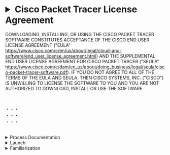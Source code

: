 # <details>  <summary> Cisco Packet Tracer License Agreement </summary>

DOWNLOADING, INSTALLING, OR USING THE CISCO PACKET TRACER SOFTWARE CONSTITUTES ACCEPTANCE OF THE CISCO END USER LICENSE AGREEMENT ("EULA" https://www.cisco.com/c/en/us/about/legal/cloud-and-software/end_user_license_agreement.html) AND THE SUPPLEMENTAL END USER LICENSE AGREEMENT FOR CISCO PACKET TRACER ("SEULA" https://www.cisco.com/c/dam/en_us/about/doing_business/legal/seula/cisco-packet-tracer-software.pdf). IF YOU DO NOT AGREE TO ALL OF THE TERMS OF THE EULA AND SEULA, THEN CISCO SYSTEMS, INC. ("CISCO") IS UNWILLING TO LICENSE THE SOFTWARE TO YOU AND YOU ARE NOT AUTHORIZED TO DOWNLOAD, INSTALL OR USE THE SOFTWARE.

 <br> 

・・・</br>
・・・ <br> 
・・・ <br> 

</br>

</details>

<details><summary> Process Documentation


</summary>

   ![image](https://github.com/i-Gits/Terms-and-Condition-/assets/157287055/e81e844b-72a3-4a0a-a286-d39f96b45682)
   ![image](https://github.com/i-Gits/Terms-and-Condition-/assets/157287055/72b64598-25ea-404a-bb6b-441929977ddb)
   ![image](https://github.com/i-Gits/Terms-and-Condition-/assets/157287055/9abafbf8-3487-43cf-91fc-165146346054)
   ![image](https://github.com/i-Gits/Terms-and-Condition-/assets/157287055/e1aad612-9f78-4a7f-a582-cae3f4265807)
   ![image](https://github.com/i-Gits/Terms-and-Condition-/assets/157287055/427c92fd-8d26-4181-aa7c-2d6808cd3146)
   ![image](https://github.com/i-Gits/Terms-and-Condition-/assets/157287055/95809043-cb65-439a-bb45-d600204a7a71)


</details>
<details><summary> Launch
</summary>

 ![image](https://github.com/i-Gits/Terms-and-Condition-/assets/157287055/1d76c24c-eec2-4de5-bcc2-3aad7d9564c7)

![image](https://github.com/i-Gits/Terms-and-Condition-/assets/157287055/8eb8235f-d98d-46f0-8145-ffafa99e1cb1)

![image](https://github.com/i-Gits/Terms-and-Condition-/assets/157287055/b2c81602-7c5f-4b22-9996-a44b3fda6a3f)

![image](https://github.com/i-Gits/Terms-and-Condition-/assets/157287055/7a074b7c-bf92-44c8-a1de-86ce40140d54)

![image](https://github.com/i-Gits/Terms-and-Condition-/assets/157287055/0ab507ad-118d-4ca9-90cc-46eede44929a)

```You have successfully logged in to Cisco Packet Tracer. You may close this tab.```

![image](https://github.com/i-Gits/Terms-and-Condition-/assets/157287055/40d5a33a-4a34-460f-a9d1-aa5ecf3244af)

</details>


<details><summary> Familiarization
 
</summary>
Instructions: 

![image](https://github.com/i-Gits/Terms-and-Condition-/assets/157287055/ad82574e-8cc5-43b9-9739-785a856ea292)
<br>
<br>
Result
![image](https://github.com/i-Gits/Terms-and-Condition-/assets/157287055/7d02faf0-d913-42ac-8925-05ae63806a94)

![image](https://github.com/i-Gits/Terms-and-Condition-/assets/157287055/a13daf65-8f69-4c23-a1b0-0af01ab09282)
![image](https://github.com/i-Gits/Terms-and-Condition-/assets/157287055/9384a564-0260-4419-bc2f-0e297af2a775)

![image](https://github.com/i-Gits/Terms-and-Condition-/assets/157287055/1f15aaea-8ddb-4757-907a-62d7a7c9271b)
![image](https://github.com/i-Gits/Terms-and-Condition-/assets/157287055/624a910d-3a93-4be4-8330-833cee77faf4)
![image](https://github.com/i-Gits/Terms-and-Condition-/assets/157287055/636e5c04-ff4a-40db-89a7-6b0c8948b609)

Applying the same configuration to the other device:
<br>
![image](https://github.com/i-Gits/Terms-and-Condition-/assets/157287055/da0ef045-2f32-47be-85e7-c6bc70fa0ada)

![image](https://github.com/i-Gits/Terms-and-Condition-/assets/157287055/3fe5b0c6-6614-4da9-8067-33eb87dca3b6)

<br> is this how you check it? <br> just view the colors?
<br>

Command Prompt

![image](https://github.com/i-Gits/Terms-and-Condition-/assets/157287055/7b893c4f-79bb-4387-ba6a-72b15c29d954)


<details><summary>Ping Instructions </summary>
<br> 
 
![image](https://github.com/i-Gits/Terms-and-Condition-/assets/157287055/6c44f2e2-85be-4806-8b8b-907473bc7798)
</details>

![image](https://github.com/i-Gits/Terms-and-Condition-/assets/157287055/a0bab78d-8cce-44d4-8b7e-2a803cd2cb5d)

<details><summary>PC0 -> PC1</summary>
 
 ![image](https://github.com/i-Gits/Terms-and-Condition-/assets/157287055/99e753f1-e55c-4ce9-9fbb-4f394465c4bf)

</details>
<details><summary>PC1 -> PC0 </summary>
 
![image](https://github.com/i-Gits/Terms-and-Condition-/assets/157287055/44c3a053-abf1-4bde-8949-ba955ae204ab)

</details>

= did not receive a timeout request error ✅



<details><summary>Configuring the Router</summary>


![image](https://github.com/i-Gits/Terms-and-Condition-/assets/157287055/8e1555d0-35f6-4cdb-953d-295651e119bd)

<details><summary>Exploring PC0's Terminal</summary>

![image](https://github.com/i-Gits/Terms-and-Condition-/assets/157287055/f3b1f370-2270-4ddf-a499-cf1e99bc4218)

</details>

<details><summary> Terminal's Hardware Initialization </summary>

 ![image](https://github.com/i-Gits/Terms-and-Condition-/assets/157287055/87cedc05-e9f4-46f3-9422-0956064f930f)

</details>

<details><summary> "enable" </summary>

![image](https://github.com/i-Gits/Terms-and-Condition-/assets/157287055/d6eb8269-97d7-488c-b3d8-55f050d008ab)

</details>

<details><summary> "do show ip interface brief" </summary></details>

![image](https://github.com/i-Gits/Terms-and-Condition-/assets/157287055/796f810c-a24d-4c62-9857-03bbaaf20bde)

<br> <br>

GigabitEthernet0/0/0 192.168.1.1 YES Manual up STATUS up PROTOCOL

![image](https://github.com/i-Gits/Terms-and-Condition-/assets/157287055/52b3e12c-2fa6-49b5-9748-b265b17cc9d1)

*exit*


</details>

<details><summary> Check the connectivity of the **router** : ```COMMAND PROMPT | PC0 | ping 192.168.1.1``` </summary></summary>

![image](https://github.com/i-Gits/Terms-and-Condition-/assets/157287055/682482db-9584-4a4b-8237-ec5bcf5c90e3)

</details>

<details><summary> Check the connectivity of the **router** : ```COMMAND PROMPT | PC1 | ping 192.168.1.2``` </summary></summary>

![image](https://github.com/i-Gits/Terms-and-Condition-/assets/157287055/23a2c4ac-241d-4008-a775-6eb1c8e3affb)

</details>

![image](https://github.com/i-Gits/Terms-and-Condition-/assets/157287055/5d1c1855-113a-4797-88d5-e401ed986d6a)
![image](https://github.com/i-Gits/Terms-and-Condition-/assets/157287055/e45db1ec-612e-4daf-8444-902b75cd36b4)

</details>

